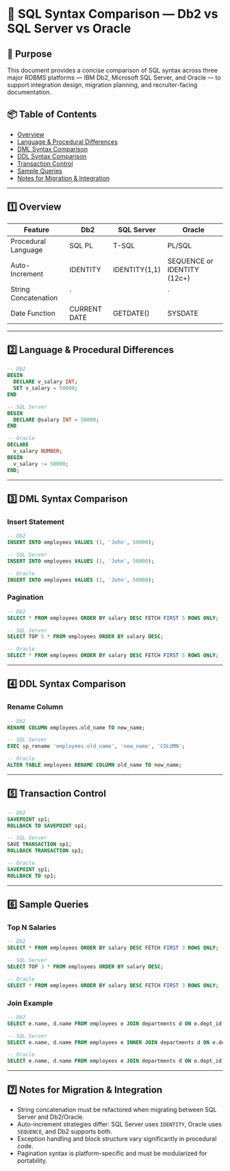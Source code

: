 # 📘 SQL Syntax Comparison — Db2 vs SQL Server vs Oracle

## 🧩 Purpose

This document provides a concise comparison of SQL syntax across three major RDBMS platforms — IBM Db2, Microsoft SQL Server, and Oracle — to support integration design, migration planning, and recruiter-facing documentation.

## 📦 Table of Contents

- [Overview](#1️⃣-overview)
- [Language & Procedural Differences](#2️⃣-language--procedural-differences)
- [DML Syntax Comparison](#3️⃣-dml-syntax-comparison)
- [DDL Syntax Comparison](#4️⃣-ddl-syntax-comparison)
- [Transaction Control](#5️⃣-transaction-control)
- [Sample Queries](#6️⃣-sample-queries)
- [Notes for Migration & Integration](#7️⃣-notes-for-migration--integration)

---

## 1️⃣ Overview

| Feature              | Db2           | SQL Server     | Oracle                     |
|----------------------|---------------|----------------|----------------------------|
| Procedural Language  | SQL PL        | T-SQL          | PL/SQL                     |
| Auto-Increment       | IDENTITY      | IDENTITY(1,1)  | SEQUENCE or IDENTITY (12c+)|
| String Concatenation | `||`          | `+`            | `||`                       |
| Date Function        | CURRENT DATE  | GETDATE()      | SYSDATE                    |

---

## 2️⃣ Language & Procedural Differences

```sql
-- Db2
BEGIN
  DECLARE v_salary INT;
  SET v_salary = 50000;
END
```

```sql
-- SQL Server
BEGIN
  DECLARE @salary INT = 50000;
END
```

```sql
-- Oracle
DECLARE
  v_salary NUMBER;
BEGIN
  v_salary := 50000;
END;
```

---

## 3️⃣ DML Syntax Comparison

### Insert Statement

```sql
-- Db2
INSERT INTO employees VALUES (1, 'John', 50000);

-- SQL Server
INSERT INTO employees VALUES (1, 'John', 50000);

-- Oracle
INSERT INTO employees VALUES (1, 'John', 50000);
```

### Pagination

```sql
-- Db2
SELECT * FROM employees ORDER BY salary DESC FETCH FIRST 5 ROWS ONLY;

-- SQL Server
SELECT TOP 5 * FROM employees ORDER BY salary DESC;

-- Oracle
SELECT * FROM employees ORDER BY salary DESC FETCH FIRST 5 ROWS ONLY;
```

---

## 4️⃣ DDL Syntax Comparison

### Rename Column

```sql
-- Db2
RENAME COLUMN employees.old_name TO new_name;

-- SQL Server
EXEC sp_rename 'employees.old_name', 'new_name', 'COLUMN';

-- Oracle
ALTER TABLE employees RENAME COLUMN old_name TO new_name;
```

---

## 5️⃣ Transaction Control

```sql
-- Db2
SAVEPOINT sp1;
ROLLBACK TO SAVEPOINT sp1;

-- SQL Server
SAVE TRANSACTION sp1;
ROLLBACK TRANSACTION sp1;

-- Oracle
SAVEPOINT sp1;
ROLLBACK TO sp1;
```

---

## 6️⃣ Sample Queries

### Top N Salaries

```sql
-- Db2
SELECT * FROM employees ORDER BY salary DESC FETCH FIRST 3 ROWS ONLY;

-- SQL Server
SELECT TOP 3 * FROM employees ORDER BY salary DESC;

-- Oracle
SELECT * FROM employees ORDER BY salary DESC FETCH FIRST 3 ROWS ONLY;
```

### Join Example

```sql
-- Db2
SELECT e.name, d.name FROM employees e JOIN departments d ON e.dept_id = d.id;

-- SQL Server
SELECT e.name, d.name FROM employees e INNER JOIN departments d ON e.dept_id = d.id;

-- Oracle
SELECT e.name, d.name FROM employees e JOIN departments d ON e.dept_id = d.id;
```

---

## 7️⃣ Notes for Migration & Integration

- String concatenation must be refactored when migrating between SQL Server and Db2/Oracle.
- Auto-increment strategies differ: SQL Server uses `IDENTITY`, Oracle uses `SEQUENCE`, and Db2 supports both.
- Exception handling and block structure vary significantly in procedural code.
- Pagination syntax is platform-specific and must be modularized for portability.
